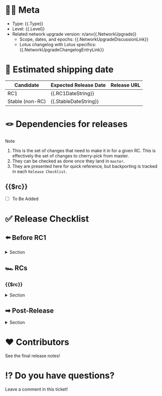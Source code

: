 [//]: # (Below are non-visible steps intended for the issue creator)
<!--{{if .ContentGeneratedWithLotusReleaseCli}}-->
[//]: # (This content was generated using `{{.LotusReleaseCliString}}`.)
[//]: # (Learn more at https://github.com/filecoin-project/lotus/tree/master/cmd/release#readme.)
<!--{{end}}-->
[//]: # (❗️ Complete the steps below as part of creating a release issue and mark them complete with an X or ✅ when done.)
<!--{{if not .ContentGeneratedWithLotusReleaseCli}}-->
[//]: # ([ ] Start an issue with title "Lotus {{.Type}} v{{.Tag}} Release" and adjust the title for whether it's a Node or Miner release.)
[//]: # ([ ] Copy in the content of https://github.com/filecoin-project/lotus/blob/master/documentation/misc/RELEASE_ISSUE_TEMPLATE.md)
[//]: # ([ ] Find all the "go templating" "control" logic that is in \{\{ \}\} blocks and mimic the logic manually.)
[//]: # ([ ] Adjust the "Meta" section values)
[//]: # ([ ] Apply the `tpm` label to the issue)
[//]: # ([ ] Create the issue)
<!--{{end}}-->
<!-- At least as of 2025-03-20, it isn't possible to programmatically pin issues. -->
[//]: # ([ ] Pin the issue on GitHub)

# 😶‍🌫 Meta
* Type: {{.Type}} 
* Level: {{.Level}}
* Related network upgrade version: <!--{{if not .NetworkUpgrade}}-->n/a<!--{{else}}-->nv{{.NetworkUpgrade}}
   * Scope, dates, and epochs: {{.NetworkUpgradeDiscussionLink}}
   * Lotus changelog with Lotus specifics: {{.NetworkUpgradeChangelogEntryLink}}
<!--{{end}}-->

# 🚢 Estimated shipping date

[//]: # (If/when we know an exact date, remove the "week of".)
[//]: # (If a date week is an estimate, annotate with "estimate".)

| Candidate | Expected Release Date | Release URL |
|-----------|-----------------------|-------------|
| RC1 | {{.RC1DateString}} | |
| Stable (non-RC) | {{.StableDateString}} | |

# 🪢 Dependencies for releases
> [!NOTE]
> 1. This is the set of changes that need to make it in for a given RC.  This is effectively the set of changes to cherry-pick from master.
> 2. They can be checked as done once they land in `master`.
> 3. They are presented here for quick reference, but backporting is tracked in each `Release Checklist`.

<!--{{/* Sprig is used for defining a list per https://stackoverflow.com/a/57959333 */}}-->
<!--{{$rcVersions := list "rc1" "rcX" "Stable Release (non-RC)"}}-->
<!--{{range $rc := $rcVersions}}-->
## {{$rc}}
- [ ] To Be Added

<!--{{end}}-->
# ✅ Release Checklist

## ⬅️  Before RC1
<details one>
  <summary>Section</summary>

<!--{{if ne .NetworkUpgrade ""}}-->
- [ ] Make sure all [Lotus dependencies are updated to the correct versions for the network upgrade](https://github.com/filecoin-project/lotus/blob/master/documentation/misc/Update_Dependencies_Lotus.md)
   - Link to Lotus PR:
<!--{{end}}-->
- [ ] Open PR against [RELEASE_ISSUE_TEMPLATE.md](https://github.com/filecoin-project/lotus/blob/master/documentation/misc/RELEASE_ISSUE_TEMPLATE.md) with title `docs(release): v{{.Tag}} release template improvements` for improving future releases.
   - Link to PR:
   - There likely aren't any changes at this point, but this can be opened with a small whitespace change so the PR is open and we can more easily hold the standard of making improvements incrementally since improvements are usually better done by collecting changes/notes along the way rather than just thinking about it at the end. 
   - This will get merged in a `Post Release` step.
<!--{{if eq .Level "patch"}})-->
<!--  {{if contains "Node" .Type}}-->
- [ ] Fork a new `release/v{{.Tag}}` branch from the `master` branch and make any further release-related changes to this branch.
   - Note: For critical security patches, fork a new branch from the last stable `release/vX.Y.x` to expedite the release process.
<!--  {{end}}-->
<!--  {{if contains "Miner" .Type}}-->
- [ ] Fork a new `release/miner/v{{.Tag}}` branch from the `master` branch and make any further release-related changes to this branch.
   - Note: For critical security patches, fork a new branch from the last stable `release/vX.Y.x` to expedite the release process.
<!--  {{end}}-->
<!--{{end}}-->
<!--{{if eq .Level "minor"}}-->
<!--  {{if contains "Node" .Type}}-->
- [ ] Fork a new `release/v{{.Tag}}` branch from `master` and make any further release-related changes to this branch.
<!--  {{end}}-->
<!--  {{if contains "Miner" .Type}}-->
- [ ] Fork a new `release/miner/v{{.Tag}}` branch from `master` and make any further release-related changes to this branch.
<!--  {{end}}-->
<!--{{end}}-->
<!--{{if ne .Level "patch"}}-->
- `master` branch Version string updates
   - [ ] bump the version(s) in `build/version.go` to `v{{.NextTag}}-dev`.
<!--{{  if contains "Node" .Type}}-->
      - Ensure to update `NodeBuildVersion`
<!--{{  end}}-->
<!--{{  if contains "Miner" .Type}}-->
      - Ensure to update `MinerBuildVersion`
<!--{{  end}}-->
   - [ ] Run `make gen && make docsgen-cli` before committing changes.
   - [ ] Update the CHANGELOG
     - [ ] Change the `UNRELEASED` section header to `UNRELEASED v{{.Tag}}`
     - [ ] Set the `UNRELEASED v{{.Tag}}` section's content to be "_See https://github.com/filecoin-project/lotus/blob/release/v{{.Tag}}/CHANGELOG.md_"
     - [ ] Add a new `UNRELEASED` header to top.
   - [ ] Create a PR with title `build: update Lotus {{.Type}} version to v{{.NextTag}}-dev in master`
     - Link to PR:
   - [ ] Merge PR
<!--{{end}}-->
</details>

## 🏎️  RCs

<!--{{range $rc := $rcVersions}}-->
<!--  {{$tagSuffix := ""}}-->
<!--  {{if contains "rc" $rc}}-->
<!--    {{$tagSuffix = printf "-%s" $rc}}-->
<!--  {{end}}-->
### {{$rc}}
<details>
  <summary>Section</summary>

> [!IMPORTANT]
> These PRs should be done in and target the `release/v{{$.Tag}}` or `release/miner/v{{$.Tag}}` branch.

#### Backport PR for {{$rc}}
- [ ] All explicitly tracked items from `Dependencies for releases` have landed
<!--  {{if ne $rc "rc1"}}-->
- [ ] Backported [everything with the "backport" label](https://github.com/filecoin-project/lotus/issues?q=label%3Arelease%2Fbackport+)
- [ ] Create a PR with title `build: backport changes for {{$.Type}} v{{$.Tag}}{{$tagSuffix}}`
   - Link to PR:
- [ ] Merge PR
- [ ] Remove the "backport" label from all backported PRs (no ["backport" issues](https://github.com/filecoin-project/lotus/issues?q=label%3Arelease%2Fbackport+))
<!--  {{end}}-->

#### Release PR for {{$rc}}

- [ ] Update the version string(s) in `build/version.go` to one {{if contains "rc" $rc}}ending with '-{{$rc}}'{{else}}**NOT* ending with 'rcX'{{end}}.
<!--  {{if contains "Node" $.Type}}-->
    - Ensure to update `NodeBuildVersion`
<!--  {{end}}-->
<!--  {{if contains "Miner" $.Type}}-->
    - Ensure to update `MinerBuildVersion`
<!--  {{end}}-->
- [ ] Run `make gen && make docsgen-cli` to generate documentation
- [ ] Create a draft PR with title `build: release Lotus {{$.Type}} v{{$.Tag}}{{$tagSuffix}}`
   - Link to PR:
   - Opening a PR will trigger a CI run that will build assets, create a draft GitHub release, and attach the assets.
- [ ] Changelog prep
   - [ ] Go to the [releases page](https://github.com/filecoin-project/lotus/releases) and copy the auto-generated release notes into the CHANGELOG
   - [ ] Perform editorial review (e.g., callout breaking changes, new features, FIPs, actor bundles)
<!--  {{if ne $.NetworkUpgrade ""}}-->
<!--    {{if contains "rc" $rc}}-->
   - [ ] (network upgrade) Specify whether the Calibration or Mainnet upgrade epoch has been specified or not yet.
      - Example where these weren't specified yet: [PR #12169](https://github.com/filecoin-project/lotus/pull/12169)
<!--    {{else}}-->
   - [ ] (network upgrade) Ensure the Mainnet upgrade epoch is specified.
<!--    {{end}}-->
<!--  {{end}}-->
   - [ ] Ensure no missing content when spot checking git history
      - Example command looking at git commits: `git log --oneline --graph vA.B.C..`, where A.B.C correspond to the previous release.
      - Example GitHub UI search looking at merged PRs into master: https://github.com/filecoin-project/lotus/pulls?q=is%3Apr+base%3Amaster+merged%3A%3EYYYY-MM-DD
      - Example `gh` cli command looking at merged PRs into master and sorted by title to group similar areas (where `YYYY-MM-DD` is the start search date): `gh pr list --repo filecoin-project/lotus --search "base:master merged:>YYYY-MM-DD" --json number,mergedAt,author,title | jq -r '.[] | [.number, .mergedAt, .author.login, .title] | @tsv' | sort -k4`
    - [ ] Update the PR with the commit(s) made to the CHANGELOG
- [ ] Mark the PR "ready for review" (non-draft)
- [ ] Merge the PR
   - Merging the PR will trigger a CI run that will build assets, attach the assets to the GitHub release, publish the GitHub release, and create the corresponding git tag.
 - [ ] Update `🚢 Estimated shipping date` table
 - [ ] Comment on this issue announcing the release:
    - Link to issue comment:

#### Testing for {{$rc}}

> [!NOTE]
> Link to any special steps for testing releases beyond ensuring CI is green.  Steps can be inlined here or tracked elsewhere.

</details>
<!--{{end}}-->

## ➡ Post-Release
<details>
  <summary open>Section</summary>

- [ ] Open a PR against `master` cherry-picking the CHANGELOG commits from the `release/v{{.Tag}}` branch. Title it `chore(release): cherry-pick v{{.Tag}} changelog back to master`
   - Link to PR:
   - Assuming we followed [the process of merging changes into `master` first before backporting to the release branch](https://github.com/filecoin-project/lotus/blob/master/LOTUS_RELEASE_FLOW.md#branch-and-tag-strategy), the only changes should be CHANGELOG updates.
- [ ] Finish updating/merging the [RELEASE_ISSUE_TEMPLATE.md](https://github.com/filecoin-project/lotus/blob/master/documentation/misc/RELEASE_ISSUE_TEMPLATE.md) PR from `Before RC1` with any improvements determined from this latest release iteration.
- [ ] Review and approve the auto-generated PR in [lotus-docs](https://github.com/filecoin-project/lotus-docs/pulls) that updates the latest Lotus version information.
- [ ] Stage any security advisories for future publishing per [policy](https://github.com/filecoin-project/lotus/blob/master/LOTUS_RELEASE_FLOW.md#security-fix-policy).
</details>

# ❤️ Contributors

See the final release notes!

# ⁉️ Do you have questions?

Leave a comment in this ticket!
